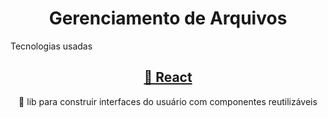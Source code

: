 <h1 align="center">Gerenciamento de Arquivos</h1>
    <span>Tecnologias usadas</span>
<h2 align="center">
    <a href="https://pt-br.reactjs.org/">🔗 React</a>
</h1>
<p align="center">🚀 lib para construir interfaces do usuário com componentes reutilizáveis</p>